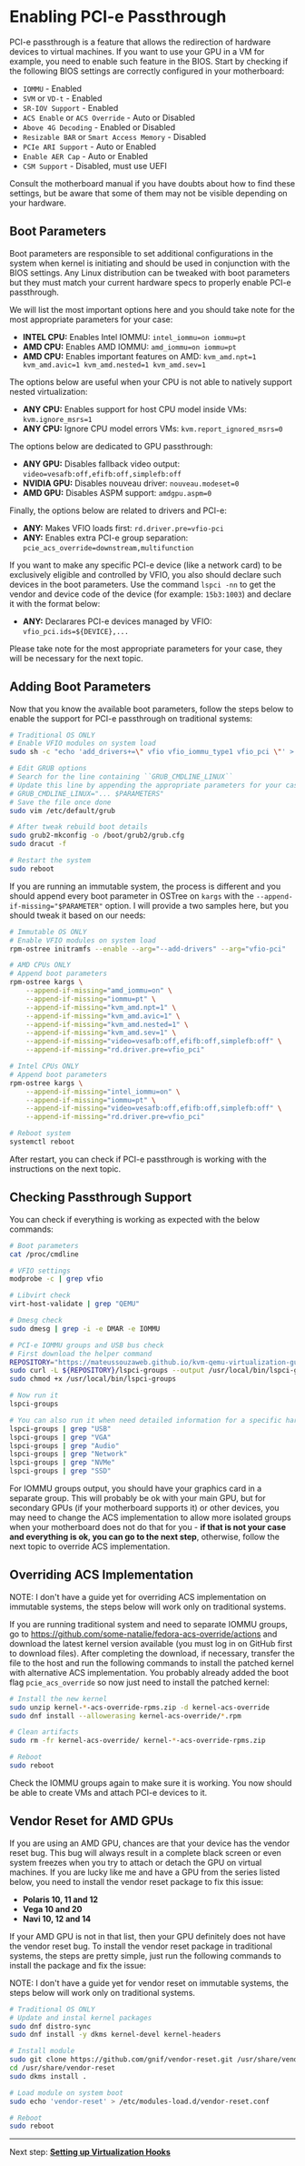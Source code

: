# Enabling PCI-e Passthrough

PCI-e passthrough is a feature that allows the redirection of hardware devices to virtual machines. If you want to use your GPU in a VM for example, you need to enable such feature in the BIOS. Start by checking if the following BIOS settings are correctly configured in your motherboard:

- ``IOMMU`` - Enabled
- ``SVM`` or ``VD-t`` - Enabled
- ``SR-IOV Support`` - Enabled
- ``ACS Enable`` or ``ACS Override`` - Auto or Disabled
- ``Above 4G Decoding`` - Enabled or Disabled
- ``Resizable BAR`` or ``Smart Access Memory`` - Disabled 
- ``PCIe ARI Support`` - Auto or Enabled
- ``Enable AER Cap`` - Auto or Enabled
- ``CSM Support`` - Disabled, must use UEFI

Consult the motherboard manual if you have doubts about how to find these settings, but be aware that some of them may not be visible depending on your hardware.

## Boot Parameters

Boot parameters are responsible to set additional configurations in the system when kernel is initiating and should be used in conjunction with the BIOS settings. Any Linux distribution can be tweaked with boot parameters but they must match your current hardware specs to properly enable PCI-e passthrough. 

We will list the most important options here and you should take note for the most appropriate parameters for your case:

- **INTEL CPU:** Enables Intel IOMMU: ``intel_iommu=on iommu=pt``
- **AMD CPU:** Enables AMD IOMMU: ``amd_iommu=on iommu=pt``
- **AMD CPU:** Enables important features on AMD: ``kvm_amd.npt=1 kvm_amd.avic=1 kvm_amd.nested=1 kvm_amd.sev=1``

The options below are useful when your CPU is not able to natively support nested virtualization:

- **ANY CPU:** Enables support for host CPU model inside VMs: ``kvm.ignore_msrs=1``
- **ANY CPU:** Ignore CPU model errors VMs: ``kvm.report_ignored_msrs=0``

The options below are dedicated to GPU passthrough:

- **ANY GPU:** Disables fallback video output: ``video=vesafb:off,efifb:off,simplefb:off``
- **NVIDIA GPU:** Disables nouveau driver: ``nouveau.modeset=0``
- **AMD GPU:** Disables ASPM support: ``amdgpu.aspm=0``

Finally, the options below are related to drivers and PCI-e:

- **ANY:** Makes VFIO loads first: ``rd.driver.pre=vfio-pci``
- **ANY:** Enables extra PCI-e group separation: ``pcie_acs_override=downstream,multifunction``

If you want to make any specific PCI-e device (like a network card) to be exclusively eligible and controlled by VFIO, you also should declare such devices in the boot parameters. Use the command ``lspci -nn`` to get the vendor and device code of the device (for example: ``15b3:1003``) and declare it with the format below:

- **ANY:** Declarares PCI-e devices managed by VFIO: ``vfio_pci.ids=${DEVICE},...``

Please take note for the most appropriate parameters for your case, they will be necessary for the next topic.

## Adding Boot Parameters

Now that you know the available boot parameters, follow the steps below to enable the support for PCI-e passthrough on traditional systems:

```bash
# Traditional OS ONLY
# Enable VFIO modules on system load
sudo sh -c "echo 'add_drivers+=\" vfio vfio_iommu_type1 vfio_pci \"' > /etc/dracut.conf.d/vfio.conf"

# Edit GRUB options
# Search for the line containing ``GRUB_CMDLINE_LINUX``
# Update this line by appending the appropriate parameters for your case
# GRUB_CMDLINE_LINUX="... $PARAMETERS"
# Save the file once done
sudo vim /etc/default/grub

# After tweak rebuild boot details
sudo grub2-mkconfig -o /boot/grub2/grub.cfg
sudo dracut -f

# Restart the system
sudo reboot
```

If you are running an immutable system, the process is different and you should append every boot parameter in OSTree on ``kargs`` with the ``--append-if-missing="$PARAMETER"`` option. I will provide a two samples here, but you should tweak it based on our needs:

```bash
# Immutable OS ONLY
# Enable VFIO modules on system load
rpm-ostree initramfs --enable --arg="--add-drivers" --arg="vfio-pci"

# AMD CPUs ONLY
# Append boot parameters
rpm-ostree kargs \
    --append-if-missing="amd_iommu=on" \
    --append-if-missing="iommu=pt" \
    --append-if-missing="kvm_amd.npt=1" \
    --append-if-missing="kvm_amd.avic=1" \
    --append-if-missing="kvm_amd.nested=1" \
    --append-if-missing="kvm_amd.sev=1" \
    --append-if-missing="video=vesafb:off,efifb:off,simplefb:off" \
    --append-if-missing="rd.driver.pre=vfio_pci"

# Intel CPUs ONLY
# Append boot parameters
rpm-ostree kargs \
    --append-if-missing="intel_iommu=on" \
    --append-if-missing="iommu=pt" \
    --append-if-missing="video=vesafb:off,efifb:off,simplefb:off" \
    --append-if-missing="rd.driver.pre=vfio_pci"

# Reboot system
systemctl reboot
```

After restart, you can check if PCI-e passthrough is working with the instructions on the next topic.

## Checking Passthrough Support 

You can check if everything is working as expected with the below commands:

```bash
# Boot parameters
cat /proc/cmdline

# VFIO settings
modprobe -c | grep vfio

# Libvirt check
virt-host-validate | grep "QEMU"

# Dmesg check
sudo dmesg | grep -i -e DMAR -e IOMMU

# PCI-e IOMMU groups and USB bus check
# First download the helper command
REPOSITORY="https://mateussouzaweb.github.io/kvm-qemu-virtualization-guide/Scripts/bin"
sudo curl -L ${REPOSITORY}/lspci-groups --output /usr/local/bin/lspci-groups
sudo chmod +x /usr/local/bin/lspci-groups

# Now run it
lspci-groups

# You can also run it when need detailed information for a specific hardware type
lspci-groups | grep "USB"
lspci-groups | grep "VGA"
lspci-groups | grep "Audio"
lspci-groups | grep "Network"
lspci-groups | grep "NVMe"
lspci-groups | grep "SSD"
```

For IOMMU groups output, you should have your graphics card in a separate group. This will probably be ok with your main GPU, but for secondary GPUs (if your motherboard supports it) or other devices, you may need to change the ACS implementation to allow more isolated groups when your motherboard does not do that for you - **if that is not your case and everything is ok, you can go to the next step**, otherwise, follow the next topic to override ACS implementation.

## Overriding ACS Implementation

NOTE: I don't have a guide yet for overriding ACS implementation on immutable systems, the steps below will work only on traditional systems.

If you are running traditional system and need to separate IOMMU groups, go to <https://github.com/some-natalie/fedora-acs-override/actions> and download the latest kernel version available (you must log in on GitHub first to download files). After completing the download, if necessary, transfer the file to the host and run the following commands to install the patched kernel with alternative ACS implementation. You probably already added the boot flag ``pcie_acs_override`` so now just need to install the patched kernel:

```bash
# Install the new kernel
sudo unzip kernel-*-acs-override-rpms.zip -d kernel-acs-override
sudo dnf install --allowerasing kernel-acs-override/*.rpm

# Clean artifacts
sudo rm -fr kernel-acs-override/ kernel-*-acs-override-rpms.zip

# Reboot
sudo reboot
```

Check the IOMMU groups again to make sure it is working. You now should be able to create VMs and attach PCI-e devices to it.

## Vendor Reset for AMD GPUs

If you are using an AMD GPU, chances are that your device has the vendor reset bug. This bug will always result in a complete black screen or even system freezes when you try to attach or detach the GPU on virtual machines. If you are lucky like me and have a GPU from the series listed below, you need to install the vendor reset package to fix this issue:

- **Polaris 10, 11 and 12**
- **Vega 10 and 20**
- **Navi 10, 12 and 14**

If your AMD GPU is not in that list, then your GPU definitely does not have the vendor reset bug. To install the vendor reset package in traditional systems, the steps are pretty simple, just run the following commands to install the package and fix the issue:

NOTE: I don't have a guide yet for vendor reset on immutable systems, the steps below will work only on traditional systems.

```bash
# Traditional OS ONLY 
# Update and instal kernel packages
sudo dnf distro-sync
sudo dnf install -y dkms kernel-devel kernel-headers

# Install module
sudo git clone https://github.com/gnif/vendor-reset.git /usr/share/vendor-reset;
cd /usr/share/vendor-reset
sudo dkms install .

# Load module on system boot
sudo echo 'vendor-reset' > /etc/modules-load.d/vendor-reset.conf

# Reboot
sudo reboot
```

----

Next step: **[Setting up Virtualization Hooks](03%20-%20Virtualization%20Hooks.md)**